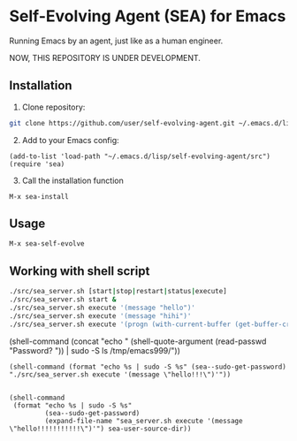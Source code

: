 <!-- ---
!-- title: ./self-evolving-agent/README.md
!-- author: ywatanabe
!-- date: 2024-12-04 04:12:28
!-- --- -->


# Self-Evolving Agent (SEA) for Emacs

Running Emacs by an agent, just like as a human engineer.

NOW, THIS REPOSITORY IS UNDER DEVELOPMENT.

## Installation

1. Clone repository:
```bash
git clone https://github.com/user/self-evolving-agent.git ~/.emacs.d/lisp/self-evolving-agent
```

2. Add to your Emacs config:
```elisp
(add-to-list 'load-path "~/.emacs.d/lisp/self-evolving-agent/src")
(require 'sea)
```

3. Call the installation function
```elisp
M-x sea-install
```

## Usage

``` elisp
M-x sea-self-evolve
```

## Working with shell script

``` bash
./src/sea_server.sh [start|stop|restart|status|execute]
./src/sea_server.sh start &
./src/sea_server.sh execute '(message "hello")'
./src/sea_server.sh execute '(message "hihi")'
./src/sea_server.sh execute '(progn (with-current-buffer (get-buffer-create "*test*") (insert "hello")) (switch-to-buffer "*test*"))'
```


(shell-command (concat "echo " (shell-quote-argument (read-passwd "Password? ")) | sudo -S ls /tmp/emacs999/"))

``` elisp
(shell-command (format "echo %s | sudo -S %s" (sea--sudo-get-password) "./src/sea_server.sh execute '(message \"hello!!!\")'"))


(shell-command
 (format "echo %s | sudo -S %s"
         (sea--sudo-get-password)
         (expand-file-name "sea_server.sh execute '(message \"hello!!!!!!!!!!!\")'") sea-user-source-dir))
```


<!-- (sea-init-or-connect)
 !-- (sea--run-sudo-command (format "execute %s" "'\(message \"hihihihih\"\)'"))
 !-- 
 !-- (let (runner (sea--run-sudo-command "execute"))
 !--     runner "(message \"hello\")")
 !--     
 !-- (call-process-shell-command "sudo -u sea emacsclient -e \"(message \"hihi\")\" --socket-name \"/tmp/emacs999/server\"")
 !-- 
 !-- # works
 !-- sudo -u sea emacsclient -e "(message \"hihi\")" --socket-name "/tmp/emacs999/server"
 !-- 
 !-- ```
 !-- 
 !-- ## see-exec-command
 !-- (sea--run-sudo-command "start")
 !-- (sea--run-sudo-command (concat "execute " "'\(message \"hihihihihi\""))
 !-- (sea--run-sudo-command "execute \'(insert \"hello\")\'")
 !-- 
 !-- "execute '(message \"Hello SEA!\")'"
 !-- (sea--run-sudo-command (format "execute '%s'" "(message \"hello\")"))
 !-- 
 !-- 
 !-- ``` elisp
 !-- ;; Test 1: Simple message
 !-- (sea--exec-elisp-code "(message \"Hello SEA!\")")
 !-- 
 !-- ;; Test 2: Return value
 !-- (sea--exec-elisp-code "(+ 2 3)")
 !-- 
 !-- ;; Test 3: Variable setting and reading
 !-- (sea--exec-elisp-code "(progn (setq test-var 42) test-var)")
 !-- 
 !-- ;; Test 4: Complex expression
 !-- (sea--exec-elisp-code "(progn 
 !--   (message \"Starting...\")
 !--   (setq x 10)
 !--   (+ x 5))")
 !-- ```
 !-- 
 !-- 
 !-- ## 
 !-- ## Contact
 !-- ywatanabe@alumni.u-tokyo.ac.jp
 !-- 
 !-- 
 !-- 
 !-- 
 !-- # EOF -->



